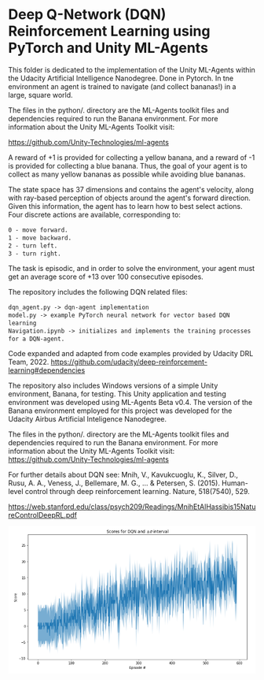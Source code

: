 # Deep Q-Network (DQN) Reinforcement Learning using PyTorch and Unity ML-Agents

This folder is dedicated to the implementation of the Unity ML-Agents within the Udacity Artificial Intelligence Nanodegree. Done in Pytorch.
In tne environment an agent is trained to navigate (and collect bananas!) in a large, square world. 

The files in the python/. directory are the ML-Agents toolkit files and dependencies required to run the Banana environment. For more information about the Unity ML-Agents Toolkit visit: 

https://github.com/Unity-Technologies/ml-agents

A reward of +1 is provided for collecting a yellow banana, and a reward of -1 is provided for collecting a blue banana. Thus, the goal of your agent is to collect as many yellow bananas as possible while avoiding blue bananas.

The state space has 37 dimensions and contains the agent's velocity, along with ray-based perception of objects around the agent's forward direction. Given this information, the agent has to learn how to best select actions. Four discrete actions are available, corresponding to:

    0 - move forward.
    1 - move backward.
    2 - turn left.
    3 - turn right.

The task is episodic, and in order to solve the environment, your agent must get an average score of +13 over 100 consecutive episodes.


The repository includes the following DQN related files:

    dqn_agent.py -> dqn-agent implementation
    model.py -> example PyTorch neural network for vector based DQN learning
    Navigation.ipynb -> initializes and implements the training processes for a DQN-agent.

Code expanded and adapted from code examples provided by Udacity DRL Team, 2022.
https://github.com/udacity/deep-reinforcement-learning#dependencies

The repository also includes Windows versions of a simple Unity environment, Banana, for testing. This Unity application and testing environment was developed using ML-Agents Beta v0.4. The version of the Banana environment employed for this project was developed for the Udacity Airbus Artificial Inteligence Nanodegree.

The files in the python/. directory are the ML-Agents toolkit files and dependencies required to run the Banana environment. For more information about the Unity ML-Agents Toolkit visit: https://github.com/Unity-Technologies/ml-agents

For further details about DQN see: Mnih, V., Kavukcuoglu, K., Silver, D., Rusu, A. A., Veness, J., Bellemare, M. G., ... & Petersen, S. (2015). Human-level control through deep reinforcement learning. Nature, 518(7540), 529.

https://web.stanford.edu/class/psych209/Readings/MnihEtAlHassibis15NatureControlDeepRL.pdf

 ![Example of agent performance (score) as a function of training episodes](Scores_plot_DQN.png)


